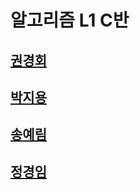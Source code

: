 # 알고리즘 L1 C반
 
## [**권경회**](https://yeardream-gitlab.elice.io/algorithm_l1/class_c/l1-c/-/tree/main/3%EC%A3%BC%EC%B0%A8%20%EC%95%8C%EA%B3%A0%EB%A6%AC%EC%A6%98%20L1(%EA%B6%8C%EA%B2%BD%ED%9A%8C))

## [**박지용**](https://yeardream-gitlab.elice.io/algorithm_l1/class_c/l1-c/-/tree/main/4%EC%A3%BC%EC%B0%A8%20%EC%95%8C%EA%B3%A0%EB%A6%AC%EC%A6%98%20L1%20%EB%B0%95%EC%A7%80%EC%9A%A9)

## [**송예림**](https://yeardream-gitlab.elice.io/algorithm_l1/class_c/l1-c/-/tree/main/3%EC%A3%BC%EC%B0%A8%20%EC%95%8C%EA%B3%A0%EB%A6%AC%EC%A6%98%20L1%20%EC%86%A1%EC%98%88%EB%A6%BC)

## [**정경임**](https://yeardream-gitlab.elice.io/algorithm_l1/class_c/l1-c/-/tree/main/%EC%A0%95%EA%B2%BD%EC%9E%84)

